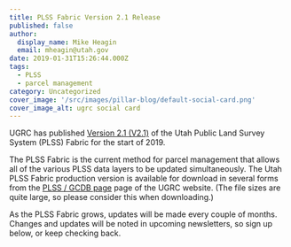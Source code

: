 ```yaml
---
title: PLSS Fabric Version 2.1 Release
published: false
author:
  display_name: Mike Heagin
  email: mheagin@utah.gov
date: 2019-01-31T15:26:44.000Z
tags:
  - PLSS
  - parcel management
category: Uncategorized
cover_image: '/src/images/pillar-blog/default-social-card.png'
cover_image_alt: ugrc social card
---
```


UGRC has published [Version 2.1 (V2.1)](/products/sgid/cadastre/plss) of the Utah Public Land Survey System (PLSS) Fabric for the start of 2019.

The PLSS Fabric is the current method for parcel management that allows all of the various PLSS data layers to be updated simultaneously. The Utah PLSS Fabric production version is available for download in several forms from the [PLSS / GCDB page](/products/sgid/cadastre/plss) page of the UGRC website. (The file sizes are quite large, so please consider this when downloading.)

As the PLSS Fabric grows, updates will be made every couple of months. Changes and updates will be noted in upcoming newsletters, so sign up below, or keep checking back.

